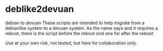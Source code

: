 # deblike2devuan
debian to devuan
These scripts are intended to help migrate from a debianlike system to a devuan system.
As the name says and it requires a reboot, there is the script before the reboot ond one for after the reboot

Use at your own risk, not tested, but here for collaboration only.
